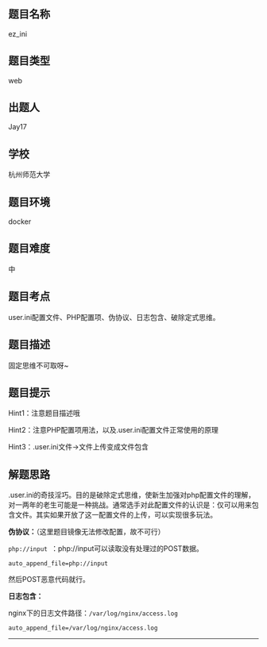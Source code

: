 ## 题目名称

ez_ini

## 题目类型

web

## 出题人

Jay17

## 学校

杭州师范大学

## 题目环境

docker

## 题目难度

中

## 题目考点

user.ini配置文件、PHP配置项、伪协议、日志包含、破除定式思维。

## 题目描述

固定思维不可取呀~

## 题目提示

Hint1：注意题目描述哦

Hint2：注意PHP配置项用法，以及.user.ini配置文件正常使用的原理

Hint3：.user.ini文件->文件上传变成文件包含

## 解题思路

.user.ini的奇技淫巧。目的是破除定式思维，使新生加强对php配置文件的理解，对一两年的老生可能是一种挑战。通常选手对此配置文件的认识是：仅可以用来包含文件。其实如果开放了这一配置文件的上传，可以实现很多玩法。

**伪协议：**（这里题目镜像无法修改配置，故不可行）

`php://input `：php://input可以读取没有处理过的POST数据。

```
auto_append_file=php://input
```

然后POST恶意代码就行。

**日志包含：**

nginx下的日志文件路径：`/var/log/nginx/access.log`

```
auto_append_file=/var/log/nginx/access.log
```

--------------------------------

